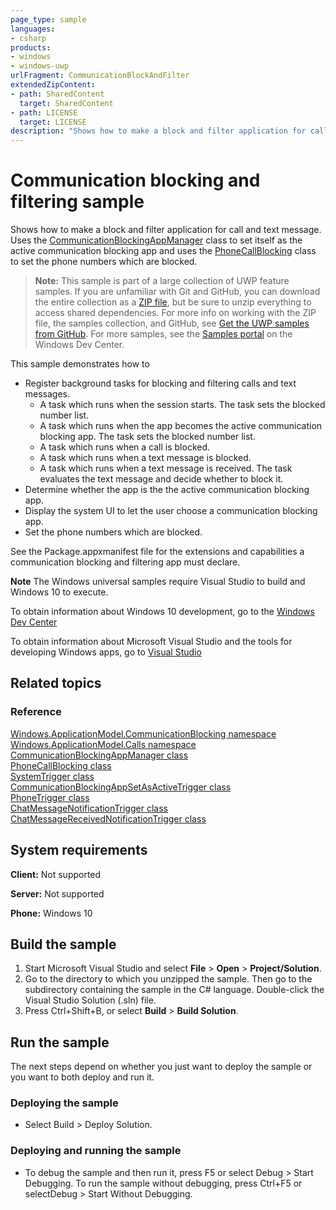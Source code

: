```yaml
---
page_type: sample
languages:
- csharp
products:
- windows
- windows-uwp
urlFragment: CommunicationBlockAndFilter
extendedZipContent:
- path: SharedContent
  target: SharedContent
- path: LICENSE
  target: LICENSE
description: "Shows how to make a block and filter application for call and text message."
---
```


<!---
  category: Communications
  samplefwlink: http://go.microsoft.com/fwlink/p/?LinkId=624164
--->

# Communication blocking and filtering sample

Shows how to make a block and filter application for call and text message.
Uses the
[CommunicationBlockingAppManager](https://msdn.microsoft.com/library/windows/apps/windows.applicationmodel.communicationblocking.communicationblockingappmanager.aspx)
class to set itself as the active communication blocking app and uses the
[PhoneCallBlocking](https://msdn.microsoft.com/library/windows/apps/windows.applicationmodel.calls.phonecallblocking.aspx) class
to set the phone numbers which are blocked.

> **Note:** This sample is part of a large collection of UWP feature samples. 
> If you are unfamiliar with Git and GitHub, you can download the entire collection as a 
> [ZIP file](https://github.com/Microsoft/Windows-universal-samples/archive/master.zip), but be 
> sure to unzip everything to access shared dependencies. For more info on working with the ZIP file, 
> the samples collection, and GitHub, see [Get the UWP samples from GitHub](https://aka.ms/ovu2uq). 
> For more samples, see the [Samples portal](https://aka.ms/winsamples) on the Windows Dev Center. 

This sample demonstrates how to

- Register background tasks for blocking and filtering calls and text messages.
  - A task which runs when the session starts. The task sets the blocked number list.
  - A task which runs when the app becomes the active communication blocking app. The task sets the blocked number list.
  - A task which runs when a call is blocked.
  - A task which runs when a text message is blocked.
  - A task which runs when a text message is received. The task evaluates the text message and decide whether to block it.
- Determine whether the app is the the active communication blocking app.
- Display the system UI to let the user choose a communication blocking app.
- Set the phone numbers which are blocked.

See the Package.appxmanifest file for the extensions and capabilities
a communication blocking and filtering app must declare.

**Note** The Windows universal samples require Visual Studio to build and Windows 10 to execute.
 
To obtain information about Windows 10 development, go to the [Windows Dev Center](http://go.microsoft.com/fwlink/?LinkID=532421)

To obtain information about Microsoft Visual Studio and the tools for developing Windows apps, go to [Visual Studio](http://go.microsoft.com/fwlink/?LinkID=532422)

## Related topics

### Reference

[Windows.ApplicationModel.CommunicationBlocking namespace](https://msdn.microsoft.com/library/windows/apps/windows.applicationmodel.communicationblocking.aspx)  
[Windows.ApplicationModel.Calls namespace](https://msdn.microsoft.com/library/windows/apps/windows.applicationmodel.calls.aspx)  
[CommunicationBlockingAppManager class](https://msdn.microsoft.com/library/windows/apps/windows.applicationmodel.communicationblocking.communicationblockingappmanager.aspx)  
[PhoneCallBlocking class](https://msdn.microsoft.com/library/windows/apps/windows.applicationmodel.calls.phonecallblocking.aspx)  
[SystemTrigger class](https://msdn.microsoft.com/library/windows/apps/windows.applicationmodel.background.systemtrigger.aspx)  
[CommunicationBlockingAppSetAsActiveTrigger class](https://msdn.microsoft.com/library/windows/apps/windows.applicationmodel.background.communicationblockingappsetasactivetrigger.aspx)  
[PhoneTrigger class](https://msdn.microsoft.com/library/windows/apps/windows.applicationmodel.background.phonetrigger.aspx)  
[ChatMessageNotificationTrigger class](https://msdn.microsoft.com/library/windows/apps/windows.applicationmodel.background.chatmessagenotificationtrigger.aspx)  
[ChatMessageReceivedNotificationTrigger class](https://msdn.microsoft.com/library/windows/apps/windows.applicationmodel.background.chatmessagereceivednotificationtrigger.aspx)  

## System requirements

**Client:** Not supported

**Server:** Not supported

**Phone:**  Windows 10

## Build the sample

1.  Start Microsoft Visual Studio and select **File** \> **Open** \> **Project/Solution**.
2.  Go to the directory to which you unzipped the sample. Then go to the subdirectory containing the sample in the C\# language. Double-click the Visual Studio Solution (.sln) file.
3.  Press Ctrl+Shift+B, or select **Build** \> **Build Solution**.

## Run the sample

The next steps depend on whether you just want to deploy the sample or you want to both deploy and run it.

### Deploying the sample

- Select Build > Deploy Solution.

### Deploying and running the sample

- To debug the sample and then run it, press F5 or select Debug >  Start Debugging. To run the sample without debugging, press Ctrl+F5 or selectDebug > Start Without Debugging.

